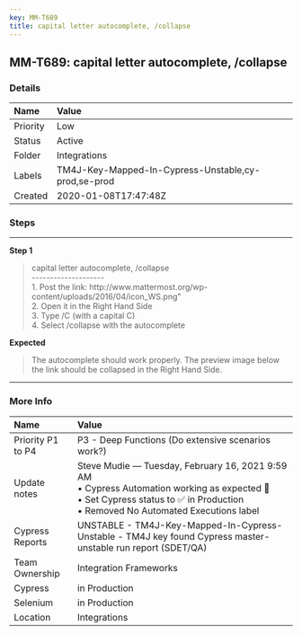 ```yaml
---
key: MM-T689
title: capital letter autocomplete, /collapse
---
```


## MM-T689: capital letter autocomplete, /collapse

### Details

| Name     | Value                                               |
| :------- | :-------------------------------------------------- |
| Priority | Low                                                 |
| Status   | Active                                              |
| Folder   | Integrations                                        |
| Labels   | TM4J-Key-Mapped-In-Cypress-Unstable,cy-prod,se-prod |
| Created  | 2020-01-08T17:47:48Z                                |

### Steps

<hr/>

**Step 1**

> <article>capital letter autocomplete, /collapse<br />--------------------<br />1. Post the link: http://www.mattermost.org/wp-content/uploads/2016/04/icon_WS.png&quot;<br />2. Open it in the Right Hand Side<br />3. Type /C (with a capital C)<br />4. Select /collapse with the autocomplete</article>

**Expected**

> <article>The autocomplete should work properly. The preview image below the link should be collapsed in the Right Hand Side.</article>

<hr/>

### More Info

| Name              | Value                                                                                                                                                                                |
| :---------------- | :----------------------------------------------------------------------------------------------------------------------------------------------------------------------------------- |
| Priority P1 to P4 | P3 - Deep Functions (Do extensive scenarios work?)                                                                                                                                   |
| Update notes      | Steve Mudie — Tuesday, February 16, 2021 9:59 AM<br>• Cypress Automation working as expected 🎉<br>• Set Cypress status to ✅ in Production<br>• Removed No Automated Executions label |
| Cypress Reports   | UNSTABLE - TM4J-Key-Mapped-In-Cypress-Unstable - TM4J key found Cypress master-unstable run report (SDET/QA)                                                                         |
| Team Ownership    | Integration Frameworks                                                                                                                                                               |
| Cypress           | in Production                                                                                                                                                                        |
| Selenium          | in Production                                                                                                                                                                        |
| Location          | Integrations                                                                                                                                                                         |
